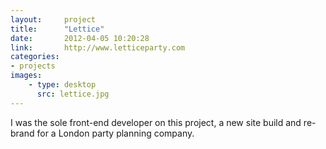 ```yaml
---
layout:     project
title:      "Lettice"
date:       2012-04-05 10:20:28
link:       http://www.letticeparty.com
categories:
- projects
images:
    - type: desktop
      src: lettice.jpg
---
```


I was the sole front-end developer on this project, a new site build and
re-brand for a London party planning company.
